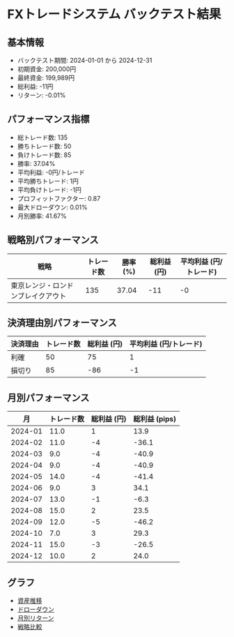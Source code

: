 # FXトレードシステム バックテスト結果

## 基本情報

- バックテスト期間: 2024-01-01 から 2024-12-31
- 初期資金: 200,000円
- 最終資金: 199,989円
- 総利益: -11円
- リターン: -0.01%

## パフォーマンス指標

- 総トレード数: 135
- 勝ちトレード数: 50
- 負けトレード数: 85
- 勝率: 37.04%
- 平均利益: -0円/トレード
- 平均勝ちトレード: 1円
- 平均負けトレード: -1円
- プロフィットファクター: 0.87
- 最大ドローダウン: 0.01%
- 月別勝率: 41.67%

## 戦略別パフォーマンス

| 戦略 | トレード数 | 勝率 (%) | 総利益 (円) | 平均利益 (円/トレード) |
|------|------------|----------|------------|------------------------|
| 東京レンジ・ロンドンブレイクアウト | 135 | 37.04 | -11 | -0 |

## 決済理由別パフォーマンス

| 決済理由 | トレード数 | 総利益 (円) | 平均利益 (円/トレード) |
|----------|------------|------------|------------------------|
| 利確 | 50 | 75 | 1 |
| 損切り | 85 | -86 | -1 |

## 月別パフォーマンス

| 月 | トレード数 | 総利益 (円) | 総利益 (pips) |
|------|------------|------------|---------------|
| 2024-01 | 11.0 | 1 | 13.9 |
| 2024-02 | 11.0 | -4 | -36.1 |
| 2024-03 | 9.0 | -4 | -40.9 |
| 2024-04 | 9.0 | -4 | -40.9 |
| 2024-05 | 14.0 | -4 | -41.4 |
| 2024-06 | 9.0 | 3 | 34.1 |
| 2024-07 | 13.0 | -1 | -6.3 |
| 2024-08 | 15.0 | 2 | 23.5 |
| 2024-09 | 12.0 | -5 | -46.2 |
| 2024-10 | 7.0 | 3 | 29.3 |
| 2024-11 | 15.0 | -3 | -26.5 |
| 2024-12 | 10.0 | 2 | 24.0 |

## グラフ

- [資産推移](../charts/equity_curve.png)
- [ドローダウン](../charts/drawdown.png)
- [月別リターン](../charts/monthly_returns.png)
- [戦略比較](../charts/strategy_comparison.png)
